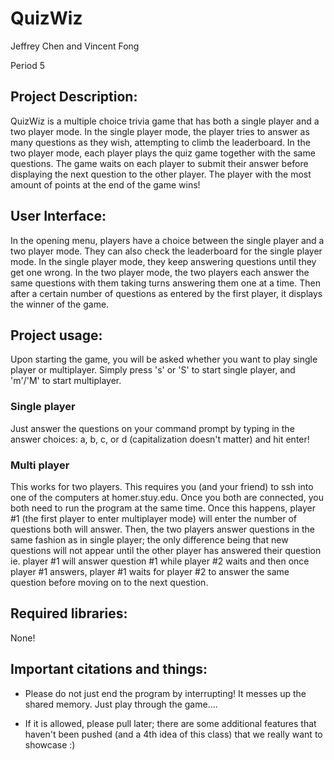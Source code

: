 # QuizWiz

Jeffrey Chen and Vincent Fong

Period 5

## Project Description:

QuizWiz is a multiple choice trivia game that has both a single player and a two player mode. In the single player mode, the player tries to answer as many questions as they wish, attempting to climb the leaderboard. In the two player mode, each player plays the quiz game together with the same questions. The game waits on each player to submit their answer before displaying the next question to the other player. The player with the most amount of points at the end of the game wins!

## User Interface:

In the opening menu, players have a choice between the single player and a two player mode. They can also check the leaderboard for the single player mode. In the single player mode, they keep answering questions until they get one wrong. In the two player mode, the two players each answer the same questions with them taking turns answering them one at a time. Then after a certain number of questions as entered by the first player, it displays the winner of the game.

## Project usage:
Upon starting the game, you will be asked whether you want to play single player or multiplayer. Simply press 's' or 'S' to start single player, and 'm'/'M' to start multiplayer.

### Single player
Just answer the questions on your command prompt by typing in the answer choices: a, b, c, or d (capitalization doesn't matter) and hit enter!

### Multi player
This works for two players. This requires you (and your friend) to ssh into one of the computers at homer.stuy.edu. Once you both are connected, you both need to run the program at the same time. Once this happens, player #1 (the first player to enter multiplayer mode) will enter the number of questions both will answer. Then, the two players answer questions in the same fashion as in single player; the only difference being that new questions will not appear until the other player has answered their question ie. player #1 will answer question #1 while player #2 waits and then once player #1 answers, player #1 waits for player #2 to answer the same question before moving on to the next question. 

## Required libraries:
None!

## Important citations and things:
- Please do not just end the program by interrupting! It messes up the shared memory. Just play through the game....

- If it is allowed, please pull later; there are some additional features that haven't been pushed (and a 4th idea of this class) that we really want to showcase :)
